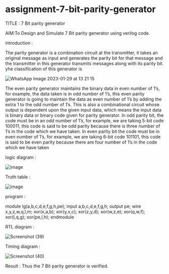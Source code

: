 # assignment-7-bit-parity-generator

TITLE : 7 Bit parity generator

AIM:To Design and Simulate 7 Bit parity generator using verilog code.

introduction :

The parity generator is a combination circuit at the transmitter, it takes an original message as input and generates the parity bit for that message and the transmitter in this generator transmits messages along with its parity bit.
yhe classification of this generator is

![WhatsApp Image 2023-01-29 at 13 21 15](https://user-images.githubusercontent.com/121932143/215315681-ebb4a7b8-0569-46ce-8ea3-431e389898cc.jpg)

The even parity generator maintains the binary data in even number of 1’s, for example, the data taken is in odd number of 1’s, this even parity generator is going to maintain the data as even number of 1’s by adding the extra 1 to the odd number of 1’s. This is also a combinational circuit whose output is dependent upon the given input data, which means the input data is binary data or binary code given for parity generator.
In odd parity bit, the code must be in an odd number of 1’s, for example, we are taking 5-bit code 100011, this code is said to be odd parity because there is three number of 1’s in the code which we have taken. In even parity bit the code must be in even number of 1’s, for example, we are taking 6-bit code 101101, this code is said to be even parity because there are four number of 1’s in the code which we have taken

logic diagram :

  ![image](https://user-images.githubusercontent.com/121932143/215315744-f2bd4034-d78c-4f90-88dd-52abf873be10.png)

Truth table :

   ![image](https://user-images.githubusercontent.com/121932143/215315931-6a1f8bdf-2211-4357-855c-d24d60d71571.png)
   
program :
 
module lg(a,b,c,d,e,f,g,h,pe);
input a,b,c,d,e,f,g,h;
output pe;
wire x,y,z,w,q,l,m;
xor(x,a,b);
xor(y,x,c);
xor(z,y,d);
xor(w,z,e);
xor(q,w,f);
xor(l,q,g);
xor(pe,l,h);
endmodule

RTL diagram :

![Screenshot (39)](https://user-images.githubusercontent.com/121932143/215316044-03750deb-bed7-4e51-b067-4cd35b261122.png)

Timing diagram :


![Screenshot (40)](https://user-images.githubusercontent.com/121932143/215316082-a5b40d27-fdba-427b-ac97-dfde6ea9f6c5.png)

Result :
    Thus the 7 Bit parity generator is verified.
